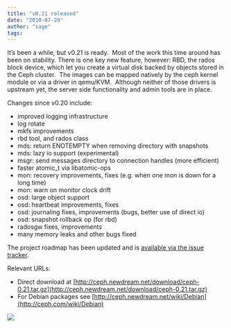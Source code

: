 ```yaml
---
title: "v0.21 released"
date: "2010-07-29"
author: "sage"
tags: 
---
```


It’s been a while, but v0.21 is ready.  Most of the work this time around has been on stability. There is one key new feature, however: RBD, the rados block device, which let you create a virtual disk backed by objects stored in the Ceph cluster.  The images can be mapped natively by the ceph kernel module or via a driver in qemu/KVM.  Although neither of those drivers is upstream yet, the server side functionality and admin tools are in place.

Changes since v0.20 include:

- improved logging infrastructure
- log rotate
- mkfs improvements
- rbd tool, and rados class
- mds: return ENOTEMPTY when removing directory with snapshots
- mds: lazy io support (experimental)
- msgr: send messages directory to connection handles (more efficient)
- faster atomic\_t via libatomic-ops
- mon: recovery improvements, fixes (e.g. when one mon is down for a long time)
- mon: warn on monitor clock drift
- osd: large object support
- osd: heartbeat improvements, fixes
- osd: journaling fixes, improvements (bugs, better use of direct io)
- osd: snapshot rollback op (for rbd)
- radosgw fixes, improvements
- many memory leaks and other bugs fixed

The project roadmap has been updated and is [available via the issue tracker](http://tracker.newdream.net/projects/ceph/roadmap).

Relevant URLs:

- Direct download at [http://ceph.newdream.net/download/ceph-0.21.tar.gz](http://ceph.newdream.net/download/ceph-0.21.tar.gz)
- For Debian packages see [http://ceph.newdream.net/wiki/Debian](http://ceph.com/wiki/Debian)

![](http://track.hubspot.com/__ptq.gif?a=268973&k=14&bu=http://ceph.com&r=http://ceph.com/releases/v0-21-released/&bvt=rss&p=wordpress)
